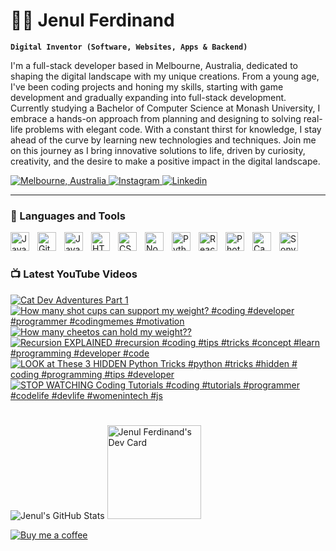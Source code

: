 # 👨‍💻 Jenul Ferdinand

**`Digital Inventor (Software, Websites, Apps & Backend)`**

I'm a full-stack developer based in Melbourne, Australia, dedicated to shaping the digital landscape with my unique creations. From a young age, I've been coding projects and honing my skills, starting with game development and gradually expanding into full-stack development. Currently studying a Bachelor of Computer Science at Monash University, I embrace a hands-on approach from planning and designing to solving real-life problems with elegant code. With a constant thirst for knowledge, I stay ahead of the curve by learning new technologies and techniques. Join me on this journey as I bring innovative solutions to life, driven by curiosity, creativity, and the desire to make a positive impact in the digital landscape.

<a href="https://g.co/kgs/JwKoL8" target="_blank">
        <img alt="Melbourne, Australia" title="Melbourne, Australia" src="https://custom-icon-badges.demolab.com/badge/Melbourne-AUS-green?style=for-the-badge&logo=location&logoColor=white"/>
</a> 
<a href="https://www.instagram.com/jenul_ferdinand" target="_blank">
        <img alt="Instagram" title="Instagram Profile Page" src="https://custom-icon-badges.demolab.com/badge/-Instagram-plum?style=for-the-badge&logo=icons8-instagram&logoColor=black"/>
</a> 
<a href="https://linkedin.com/in/jenul-ferdinand" target="_blank">
        <img alt="Linkedin" title="Linkedin" src="https://custom-icon-badges.demolab.com/badge/-Linkedin-blue?style=for-the-badge&logo=person-fill&logoColor=white"/>
</a> 

---

### 🧰 Languages and Tools

<img align="left" alt="Java" width="30px" style="padding-right:10px;" src="https://cdn.jsdelivr.net/gh/devicons/devicon/icons/java/java-original.svg"/>
<img align="left" alt="Git" width="30px" style="padding-right:10px;" src="https://cdn.jsdelivr.net/gh/devicons/devicon/icons/git/git-original.svg"/>
<img align="left" alt="JavaScript" width="30px" style="padding-right:10px;" src="https://cdn.jsdelivr.net/gh/devicons/devicon/icons/javascript/javascript-plain.svg"/>
<img align="left" alt="HTML" width="30px" style="padding-right:10px;" src="https://cdn.jsdelivr.net/gh/devicons/devicon/icons/html5/html5-plain.svg"/>
<img align="left" alt="CSS" width="30px" style="padding-right:10px;" src="https://cdn.jsdelivr.net/gh/devicons/devicon/icons/css3/css3-plain.svg"/>
<img align="left" alt="NodeJS" width="30px" style="padding-right:10px;" src="https://cdn.jsdelivr.net/gh/devicons/devicon/icons/nodejs/nodejs-original.svg" />
<img align="left" alt="Python" width="30px" style="padding-right:10px;" src="https://cdn.jsdelivr.net/gh/devicons/devicon/icons/python/python-plain.svg"/>
<img align="left" alt="React" title="React" width="30px" style="padding-right:10px;" src="https://cdn.jsdelivr.net/gh/devicons/devicon/icons/react/react-original.svg"/>
<img align="left" alt="Photoshop" title="Photoshop" width="30px" style="padding-right:10px;" src="https://cdn.jsdelivr.net/gh/devicons/devicon/icons/photoshop/photoshop-plain.svg"/>
<img align="left" alt="Capcut" title="Capcut" width="30px" style="padding-right:10px;" src="https://files.brandlogos.net/svg/PjKl3aKXeF/capcut-app-logo-GGPIBujH_brandlogos.net.svg"/>
<img align="left" alt="Sony Vegas Pro" title="Sony Vegas Pro" width="30px" style="padding-right:10px;" src="https://upload.wikimedia.org/wikipedia/commons/7/71/VEGAS_Pro_icon.png"/>

        
<br/>

#

### 📺 Latest YouTube Videos
<!-- BEGIN YOUTUBE-CARDS -->
[![Cat Dev Adventures Part 1](https://ytcards.demolab.com/?id=EYX0NWCWNUA&title=Cat+Dev+Adventures+Part+1&lang=en&timestamp=1705552057&background_color=%230d1117&title_color=%23ffffff&stats_color=%23dedede&max_title_lines=1&width=250&border_radius=5 "Cat Dev Adventures Part 1")](https://www.youtube.com/watch?v=EYX0NWCWNUA)
[![How many shot cups can support my weight? #coding #developer #programmer #codingmemes #motivation](https://ytcards.demolab.com/?id=8hzH87rXqFQ&title=How+many+shot+cups+can+support+my+weight%3F+%23coding+%23developer+%23programmer+%23codingmemes+%23motivation&lang=en&timestamp=1692060403&background_color=%230d1117&title_color=%23ffffff&stats_color=%23dedede&max_title_lines=1&width=250&border_radius=5 "How many shot cups can support my weight? #coding #developer #programmer #codingmemes #motivation")](https://www.youtube.com/watch?v=8hzH87rXqFQ)
[![How many cheetos can hold my weight??](https://ytcards.demolab.com/?id=YX1-elgx0BM&title=How+many+cheetos+can+hold+my+weight%3F%3F&lang=en&timestamp=1691644940&background_color=%230d1117&title_color=%23ffffff&stats_color=%23dedede&max_title_lines=1&width=250&border_radius=5 "How many cheetos can hold my weight??")](https://www.youtube.com/watch?v=YX1-elgx0BM)
[![Recursion EXPLAINED #recursion #coding #tips #tricks #concept #learn #programming #developer #code](https://ytcards.demolab.com/?id=yDjdA_LUdaA&title=Recursion+EXPLAINED+%23recursion+%23coding+%23tips+%23tricks+%23concept+%23learn+%23programming+%23developer+%23code&lang=en&timestamp=1691583106&background_color=%230d1117&title_color=%23ffffff&stats_color=%23dedede&max_title_lines=1&width=250&border_radius=5 "Recursion EXPLAINED #recursion #coding #tips #tricks #concept #learn #programming #developer #code")](https://www.youtube.com/watch?v=yDjdA_LUdaA)
[![LOOK at These 3 HIDDEN Python Tricks #python #tricks #hidden # coding #programming #tips #developer](https://ytcards.demolab.com/?id=FWK_h6wjKBM&title=LOOK+at+These+3+HIDDEN+Python+Tricks+%23python+%23tricks+%23hidden+%23+coding+%23programming+%23tips+%23developer&lang=en&timestamp=1691413468&background_color=%230d1117&title_color=%23ffffff&stats_color=%23dedede&max_title_lines=1&width=250&border_radius=5 "LOOK at These 3 HIDDEN Python Tricks #python #tricks #hidden # coding #programming #tips #developer")](https://www.youtube.com/watch?v=FWK_h6wjKBM)
[![STOP WATCHING Coding Tutorials #coding #tutorials #programmer #codelife #devlife #womenintech #js](https://ytcards.demolab.com/?id=eNKerzlZAoU&title=STOP+WATCHING+Coding+Tutorials+%23coding+%23tutorials+%23programmer+%23codelife+%23devlife+%23womenintech+%23js&lang=en&timestamp=1691210756&background_color=%230d1117&title_color=%23ffffff&stats_color=%23dedede&max_title_lines=1&width=250&border_radius=5 "STOP WATCHING Coding Tutorials #coding #tutorials #programmer #codelife #devlife #womenintech #js")](https://www.youtube.com/watch?v=eNKerzlZAoU)
<!-- END YOUTUBE-CARDS -->

#

![Jenul's GitHub Stats](https://github-readme-stats.vercel.app/api?username=jenul-ferdinand&show_icons=true&theme=aura)
<a href="https://app.daily.dev/jenul_ferdinand"><img src="https://api.daily.dev/devcards/532fb97540bb4aebb0472fae0144bcad.png?r=tx4" width="150" alt="Jenul Ferdinand's Dev Card"/></a>
  
[![Buy me a coffee](https://custom-icon-badges.demolab.com/badge/-Buy_me_a_coffee-FF5E5B?style=for-the-badge&logo=kofi&logoColor=white)](https://www.buymeacoffee.com/jenul_ferdinand "Buy me a coffee")

<br/>


